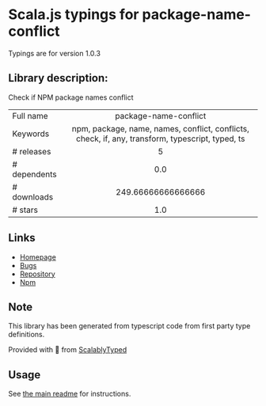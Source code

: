 
# Scala.js typings for package-name-conflict

Typings are for version 1.0.3

## Library description:
Check if NPM package names conflict

|                    |                 |
| ------------------ | :-------------: |
| Full name          | package-name-conflict |
| Keywords           | npm, package, name, names, conflict, conflicts, check, if, any, transform, typescript, typed, ts |
| # releases         | 5 |
| # dependents       | 0.0 |
| # downloads        | 249.66666666666666 |
| # stars            | 1.0 |

## Links
- [Homepage](https://github.com/bconnorwhite/package-name-conflict.git)
- [Bugs](https://github.com/bconnorwhite/package-name-conflict/issues)
- [Repository](https://github.com/bconnorwhite/package-name-conflict)
- [Npm](https://www.npmjs.com/package/package-name-conflict)
    


## Note
This library has been generated from typescript code from first party type definitions.

Provided with :purple_heart: from [ScalablyTyped](https://github.com/oyvindberg/ScalablyTyped)

## Usage
See [the main readme](../../readme.md) for instructions.


